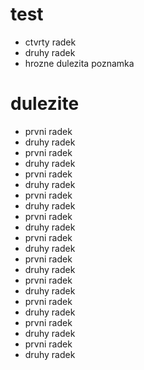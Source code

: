 # test
- ctvrty radek
- druhy radek
- hrozne dulezita poznamka

dulezite
===

- prvni radek
- druhy radek
- prvni radek
- druhy radek
- prvni radek
- druhy radek
- prvni radek
- druhy radek
- prvni radek
- druhy radek
- prvni radek
- druhy radek
- prvni radek
- druhy radek
- prvni radek
- druhy radek
- prvni radek
- druhy radek
- prvni radek
- druhy radek
- prvni radek
- druhy radek
